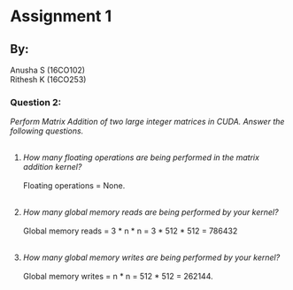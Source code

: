 # Assignment 1
## By:
Anusha S (16CO102) <br>
Rithesh K (16CO253)

### Question 2:
<i>Perform Matrix Addition of two large integer matrices in CUDA. Answer the following questions.</i><br><br>

1. <i>How many floating operations are being performed in the matrix addition kernel?</i><br><br>
  Floating operations = None. <br><br>

2. <i>How many global memory reads are being performed by your kernel?</i><br><br>
  Global memory reads = 3 * n * n = 3 * 512 * 512 = 786432<br><br>

3. <i>How many global memory writes are being performed by your kernel?</i><br><br>
  Global memory writes = n * n = 512 * 512 = 262144.<br><br>

  

